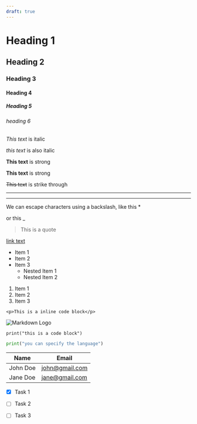 ```yaml
---
draft: true
---
```


<!-- Headings -->
# Heading 1
## Heading 2
### Heading 3
#### Heading 4
##### Heading 5
###### heading 6

<!-- Italic -->

*This text* is italic

_this text_ is also italic 


<!-- Strong -->

**This text** is strong

__This text__ is strong

<!-- Strikethrough -->

~~This text~~ is strike through

<!-- Horizontal rule -->
---
___


<!-- Escape characters -->

We can escape characters using a backslash, like this \*

or this \_

<!-- Quotes -->

> This is a quote

<!--Link -->

[link text](google.com "and we can add a title")

<!-- Unordered list -->

* Item 1
* Item 2
* Item 3
  * Nested Item 1
  * Nested Item 2

<!-- Ordered List -->

1. Item 1
2. Item 2
3. Item 3

<!-- Inline Code Block -->

`<p>This is a inline code block</p>`


<!-- Image -->

![Markdown Logo](https://markdown-here.com/img/icon256.png)

<!-- Github Markdown -->

<!-- Code Blocks -->

```
print("this is a code block")
```

```python
print("you can specify the language")
```


<!-- Tables -->

| Name    | Email       |
|---------|-------------|
|John Doe | john@gmail.com |
|Jane Doe | jane@gmail.com |


<!-- Task lists -->

* [x] Task 1
* [ ] Task 2
* [ ] Task 3

